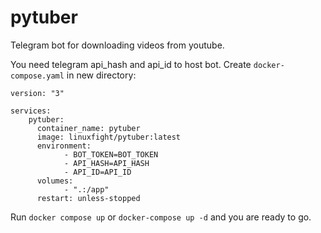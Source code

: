 # pytuber
Telegram bot for downloading videos from youtube.

You need telegram api_hash and api_id to host bot.
Create ```docker-compose.yaml``` in new directory:
```
version: "3"

services:
    pytuber:
      container_name: pytuber
      image: linuxfight/pytuber:latest
      environment:
            - BOT_TOKEN=BOT_TOKEN
            - API_HASH=API_HASH
            - API_ID=API_ID
      volumes:
            - ".:/app"
      restart: unless-stopped
```

Run ```docker compose up``` or ```docker-compose up -d``` and you are ready to go.

